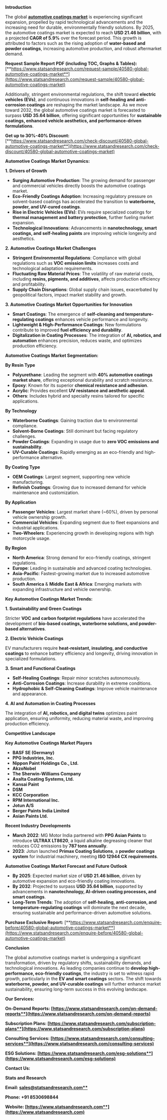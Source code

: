 ﻿**Introduction**

The global [**automotive coatings market**](https://www.statsandresearch.com/report/40580-global-automotive-coatings-market) is experiencing significant expansion, propelled by rapid technological advancements and the increasing need for durable, environmentally friendly solutions. By 2025, the automotive coatings market is expected to reach **USD 21.46 billion**, with a projected **CAGR of 5.9%** over the forecast period. This growth is attributed to factors such as the rising adoption of **water-based and powder coatings**, increasing automotive production, and robust aftermarket demand.

**Request Sample Report PDF (including TOC, Graphs & Tables):** [**https://www.statsandresearch.com/request-sample/40580-global-automotive-coatings-market**](https://www.statsandresearch.com/request-sample/40580-global-automotive-coatings-market)

Additionally, stringent environmental regulations, the shift toward **electric vehicles (EVs)**, and continuous innovations in **self-healing and anti-corrosion coatings** are reshaping the market landscape. As we move toward 2032, the global automotive coatings market is forecasted to surpass **USD 35.64 billion**, offering significant opportunities for **sustainable coatings, enhanced vehicle aesthetics, and performance-driven formulations**.

**Get up to 30%-40% Discount:** [**https://www.statsandresearch.com/check-discount/40580-global-automotive-coatings-market**](https://www.statsandresearch.com/check-discount/40580-global-automotive-coatings-market)

**Automotive Coatings Market Dynamics:**

**1. Drivers of Growth**

- **Surging Automotive Production**: The growing demand for passenger and commercial vehicles directly boosts the automotive coatings market.
- **Eco-Friendly Coatings Adoption**: Increasing regulatory pressure on solvent-based coatings has accelerated the transition to **waterborne, powder, and UV-cured coatings**.
- **Rise in Electric Vehicles (EVs)**: EVs require specialized coatings for **thermal management and battery protection**, further fueling market expansion.
- **Technological Innovations**: Advancements in **nanotechnology, smart coatings, and self-healing paints** are improving vehicle longevity and aesthetics.

**2. Automotive Coatings Market Challenges**

- **Stringent Environmental Regulations**: Compliance with global regulations such as **VOC emission limits** increases costs and technological adaptation requirements.
- **Fluctuating Raw Material Prices**: The volatility of raw material costs, including **resins, pigments, and additives**, affects production efficiency and profitability.
- **Supply Chain Disruptions**: Global supply chain issues, exacerbated by geopolitical factors, impact market stability and growth.

**3. Automotive Coatings Market Opportunities for Innovation**

- **Smart Coatings**: The emergence of **self-cleaning and temperature-regulating coatings** enhances vehicle performance and longevity.
- **Lightweight & High-Performance Coatings**: New formulations contribute to improved **fuel efficiency and durability**.
- **Digitalization in Coating Processes**: The integration of **AI, robotics, and automation** enhances precision, reduces waste, and optimizes production efficiency.

**Automotive Coatings Market Segmentation:**

**By Resin Type**

- **Polyurethane**: Leading the segment with **40% automotive coatings market share**, offering exceptional durability and scratch resistance.
- **Epoxy**: Known for its superior **chemical resistance and adhesion**.
- **Acrylic**: Provides excellent **UV resistance and aesthetic appeal**.
- **Others**: Includes hybrid and specialty resins tailored for specific applications.

**By Technology**

- **Waterborne Coatings**: Gaining traction due to environmental compliance.
- **Solvent-Borne Coatings**: Still dominant but facing regulatory challenges.
- **Powder Coatings**: Expanding in usage due to **zero VOC emissions and sustainability**.
- **UV-Curable Coatings**: Rapidly emerging as an eco-friendly and high-performance alternative.

**By Coating Type**

- **OEM Coatings**: Largest segment, supporting new vehicle manufacturing.
- **Refinish Coatings**: Growing due to increased demand for vehicle maintenance and customization.

**By Application**

- **Passenger Vehicles**: Largest market share (~60%), driven by personal vehicle ownership growth.
- **Commercial Vehicles**: Expanding segment due to fleet expansions and industrial applications.
- **Two-Wheelers**: Experiencing growth in developing regions with high motorcycle usage.

**By Region**

- **North America**: Strong demand for eco-friendly coatings, stringent regulations.
- **Europe**: Leading in sustainable and advanced coating technologies.
- **Asia-Pacific**: Fastest-growing market due to increased automotive production.
- **South America** & **Middle East & Africa**: Emerging markets with expanding infrastructure and vehicle ownership.

**Key Automotive Coatings Market Trends:**

**1. Sustainability and Green Coatings**

Stricter **VOC and carbon footprint regulations** have accelerated the development of **bio-based coatings, waterborne solutions, and powder-based alternatives**.

**2. Electric Vehicle Coatings**

EV manufacturers require **heat-resistant, insulating, and conductive coatings** to enhance battery efficiency and longevity, driving innovation in specialized formulations.

**3. Smart and Functional Coatings**

- **Self-Healing Coatings**: Repair minor scratches autonomously.
- **Anti-Corrosion Coatings**: Increase durability in extreme conditions.
- **Hydrophobic & Self-Cleaning Coatings**: Improve vehicle maintenance and appearance.

**4. AI and Automation in Coating Processes**

The integration of **AI, robotics, and digital twins** optimizes paint application, ensuring uniformity, reducing material waste, and improving production efficiency.

**Competitive Landscape**

**Key Automotive Coatings Market Players**

- **BASF SE (Germany)**
- **PPG Industries, Inc.**
- **Nippon Paint Holdings Co., Ltd.**
- **AkzoNobel**
- **The Sherwin-Williams Company**
- **Axalta Coating Systems, Ltd.**
- **Kansai Paint**
- **DSM**
- **KCC Corporation**
- **RPM International Inc.**
- **Jotun A/S**
- **Berger Paints India Limited**
- **Asian Paints Ltd.**

**Recent Industry Developments**

- **March 2022**: MG Motor India partnered with **PPG Asian Paints** to introduce **ULTRAX LT8620**, a liquid alkaline degreasing cleaner that reduces CO2 emissions by **787 tons annually**.
- **2023**: Jotun launched **Primax Coating Solutions**, a **powder coatings system** for industrial machinery, meeting **ISO 12944 CX requirements**.

**Automotive Coatings Market Forecast and Future Outlook**

- **By 2025**: Expected market size of **USD 21.46 billion**, driven by automotive expansion and eco-friendly coating innovations.
- **By 2032**: Projected to surpass **USD 35.64 billion**, supported by advancements in **nanotechnology, AI-driven coating processes, and smart coatings**.
- **Long-Term Trends**: The adoption of **self-healing, anti-corrosion, and temperature-regulating coatings** will dominate the next decade, ensuring sustainable and performance-driven automotive solutions.

**Purchase Exclusive Report:** [**https://www.statsandresearch.com/enquire-before/40580-global-automotive-coatings-market**](https://www.statsandresearch.com/enquire-before/40580-global-automotive-coatings-market)

**Conclusion**

The global automotive coatings market is undergoing a significant transformation, driven by regulatory shifts, sustainability demands, and technological innovations. As leading companies continue to **develop high-performance, eco-friendly coatings**, the industry is set to witness rapid growth, particularly in the **EV and smart coatings** sectors. The shift towards **waterborne, powder, and UV-curable coatings** will further enhance market sustainability, ensuring long-term success in this evolving landscape.

**Our Services:**

**On-Demand Reports: [https://www.statsandresearch.com/on-demand-reports**](https://www.statsandresearch.com/on-demand-reports)**

**Subscription Plans: [https://www.statsandresearch.com/subscription-plans**](https://www.statsandresearch.com/subscription-plans)**

**Consulting Services: [https://www.statsandresearch.com/consulting-services**](https://www.statsandresearch.com/consulting-services)**

**ESG Solutions: [https://www.statsandresearch.com/esg-solutions**](https://www.statsandresearch.com/esg-solutions)**

**Contact Us:**

**Stats and Research**

**Email: [sales@statsandresearch.com**](mailto:sales@statsandresearch.com)**

**Phone: +91 8530698844**

**Website: [https://www.statsandresearch.com**](https://www.statsandresearch.com)**
